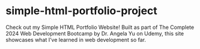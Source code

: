 # simple-html-portfolio-project
Check out my Simple HTML Portfolio Website! Built as part of The Complete 2024 Web Development Bootcamp by Dr. Angela Yu on Udemy, this site showcases what I’ve learned in web development so far.
